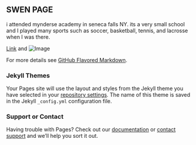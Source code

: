 ## SWEN PAGE

i attended mynderse academy in seneca falls NY. its a very small school and I played many sports such as soccer, basketball, tennis, and lacrosse when I was there.

[Link](http://www.se.rit.edu/~swen-101/00/index.html) and ![Image](src)


For more details see [GitHub Flavored Markdown](https://guides.github.com/features/mastering-markdown/).

### Jekyll Themes

Your Pages site will use the layout and styles from the Jekyll theme you have selected in your [repository settings](https://github.com/zmontgomery/swen101/settings). The name of this theme is saved in the Jekyll `_config.yml` configuration file.

### Support or Contact

Having trouble with Pages? Check out our [documentation](https://docs.github.com/categories/github-pages-basics/) or [contact support](https://github.com/contact) and we’ll help you sort it out.
